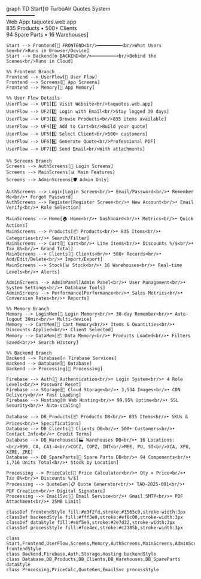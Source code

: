graph TD
    Start[🌐 TurboAir Quotes System<br/>━━━━━━━━━<br/>Web App: taquotes.web.app<br/>835 Products • 500+ Clients<br/>94 Spare Parts • 16 Warehouses]

    Start --> Frontend[🎨 FRONTEND<br/>━━━━━━━━━<br/>What Users See<br/>Runs in Browser/Device]
    Start --> Backend[⚙️ BACKEND<br/>━━━━━━━━━<br/>Behind the Scenes<br/>Runs in Cloud]

    %% Frontend Branch
    Frontend --> UserFlow[👤 User Flow]
    Frontend --> Screens[📱 App Screens]
    Frontend --> Memory[💾 App Memory]

    %% User Flow Details
    UserFlow --> UF1[1️⃣ Visit Website<br/>taquotes.web.app]
    UserFlow --> UF2[2️⃣ Login with Email<br/>Stay logged 30 days]
    UserFlow --> UF3[3️⃣ Browse Products<br/>835 items available]
    UserFlow --> UF4[4️⃣ Add to Cart<br/>Build your quote]
    UserFlow --> UF5[5️⃣ Select Client<br/>500+ customers]
    UserFlow --> UF6[6️⃣ Generate Quote<br/>Professional PDF]
    UserFlow --> UF7[7️⃣ Send Email<br/>With attachments]

    %% Screens Branch
    Screens --> AuthScreens[🔐 Login Screens]
    Screens --> MainScreens[📊 Main Features]
    Screens --> AdminScreens[🛡️ Admin Only]

    AuthScreens --> Login[Login Screen<br/>• Email/Password<br/>• Remember Me<br/>• Forgot Password]
    AuthScreens --> Register[Register Screen<br/>• New Account<br/>• Email Verify<br/>• Role Selection]

    MainScreens --> Home[🏠 Home<br/>• Dashboard<br/>• Metrics<br/>• Quick Actions]
    MainScreens --> Products[📦 Products<br/>• 835 Items<br/>• Categories<br/>• Search/Filter]
    MainScreens --> Cart[🛒 Cart<br/>• Line Items<br/>• Discounts %/$<br/>• Tax 8%<br/>• Grand Total]
    MainScreens --> Clients[👥 Clients<br/>• 500+ Records<br/>• Add/Edit/Delete<br/>• Import/Export]
    MainScreens --> Stock[📊 Stock<br/>• 16 Warehouses<br/>• Real-time Levels<br/>• Alerts]

    AdminScreens --> AdminPanel[Admin Panel<br/>• User Management<br/>• System Settings<br/>• Database Tools]
    AdminScreens --> Performance[Performance<br/>• Sales Metrics<br/>• Conversion Rates<br/>• Reports]

    %% Memory Branch
    Memory --> LoginMem[🔐 Login Memory<br/>• 30-day Remember<br/>• Auto-logout 30min<br/>• Multi-device]
    Memory --> CartMem[🛒 Cart Memory<br/>• Items & Quantities<br/>• Discounts Applied<br/>• Client Selected]
    Memory --> DataMem[📦 Data Memory<br/>• Products Loaded<br/>• Filters Saved<br/>• Search History]

    %% Backend Branch
    Backend --> Firebase[🔥 Firebase Services]
    Backend --> Database[💾 Database]
    Backend --> Processing[🔧 Processing]

    Firebase --> Auth[🔐 Authentication<br/>• Login System<br/>• 4 Role Levels<br/>• Password Reset]
    Firebase --> Storage[📁 Cloud Storage<br/>• 3,534 Images<br/>• CDN Delivery<br/>• Fast Loading]
    Firebase --> Hosting[🌐 Web Hosting<br/>• 99.95% Uptime<br/>• SSL Security<br/>• Auto-scaling]

    Database --> DB_Products[📦 Products DB<br/>• 835 Items<br/>• SKUs & Prices<br/>• Specifications]
    Database --> DB_Clients[👥 Clients DB<br/>• 500+ Customers<br/>• Contact Info<br/>• Credit Terms]
    Database --> DB_Warehouses[🏭 Warehouses DB<br/>• 16 Locations:<br/>999, CA, CA1-4<br/>COCZ, COPZ, INT<br/>MEE, PU, SI<br/>XCA, XPU, XZRE, ZRE]
    Database --> DB_SpareParts[🔧 Spare Parts DB<br/>• 94 Components<br/>• 1,716 Units Total<br/>• Stock by Location]

    Processing --> PriceCalc[🧮 Price Calculator<br/>• Qty × Price<br/>• Tax 8%<br/>• Discounts %/$]
    Processing --> QuoteGen[📋 Quote Generator<br/>• TAQ-2025-001<br/>• PDF Creation<br/>• Digital Signature]
    Processing --> EmailSvc[📧 Email Service<br/>• Gmail SMTP<br/>• PDF Attachment<br/>• 25MB Limit]

    classDef frontendStyle fill:#e3f2fd,stroke:#1565c0,stroke-width:3px
    classDef backendStyle fill:#fff3e0,stroke:#ef6c00,stroke-width:3px
    classDef dataStyle fill:#e8f5e9,stroke:#2e7d32,stroke-width:3px
    classDef processStyle fill:#fce4ec,stroke:#c2185b,stroke-width:3px

    class Start,Frontend,UserFlow,Screens,Memory,AuthScreens,MainScreens,AdminScreens frontendStyle
    class Backend,Firebase,Auth,Storage,Hosting backendStyle
    class Database,DB_Products,DB_Clients,DB_Warehouses,DB_SpareParts dataStyle
    class Processing,PriceCalc,QuoteGen,EmailSvc processStyle